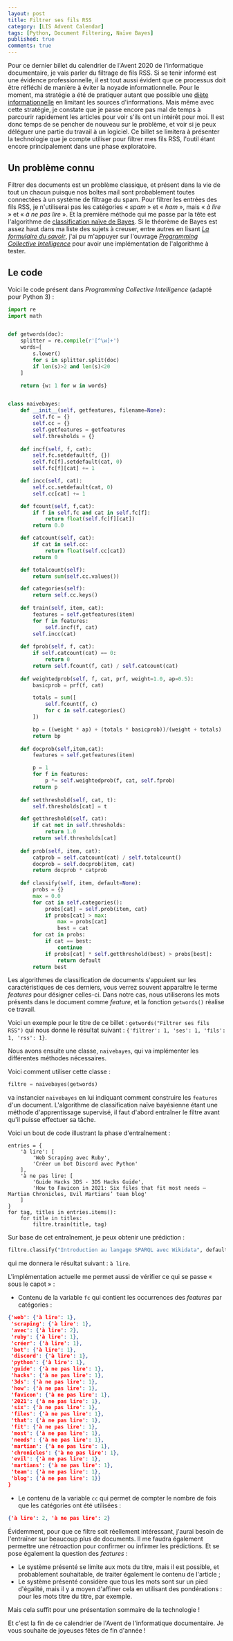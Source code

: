 ```yaml
---
layout: post
title: Filtrer ses fils RSS
category: [LIS Advent Calendar]
tags: [Python, Document Filtering, Naïve Bayes]
published: true
comments: true
---
```


Pour ce dernier billet du calendrier de l'Avent 2020 de l'informatique
documentaire, je vais parler du filtrage de fils RSS. Si se tenir
informé est une évidence professionnelle, il est tout aussi évident
que ce processus doit être réfléchi de manière à éviter la noyade
informationnelle. Pour le moment, ma stratégie a été de pratiquer
autant que possible une [diète
informationnelle](https://www.oreilly.com/library/view/the-information-diet/9781449321536/)
en limitant les sources d'informations. Mais même avec cette
stratégie, je constate que je passe encore pas mal de temps à
parcourir rapidement les articles pour voir s'ils ont un intérêt pour
moi. Il est donc temps de se pencher de nouveau sur le problème, et
voir si je peux déléguer une partie du travail à un logiciel. Ce
billet se limitera à présenter la technologie que je compte utiliser
pour filtrer mes fils RSS, l'outil étant encore principalement dans
une phase exploratoire.

## Un problème connu

Filtrer des documents est un problème classique, et présent dans la
vie de tout un chacun puisque nos boîtes mail sont probablement toutes
connectées à un système de filtrage du spam. Pour filtrer les entrées
des fils RSS, je n'utiliserai pas les catégories « *spam* » et « *ham*
», mais « *à lire* » et « *à ne pas lire* ». Et la première méthode
qui me passe par la tête est l'algorithme de [classification naïve de
Bayes](https://fr.wikipedia.org/wiki/Classification_na%C3%AFve_bay%C3%A9sienne). Si
le théorème de Bayes est assez haut dans ma liste des sujets à
creuser, entre autres en lisant [*La formulaire du
savoir*](https://laboutique.edpsciences.fr/produit/1035/9782759822614/La%20formule%20du%20savoir),
j'ai pu m'appuyer sur l'ouvrage [*Programming Collective
Intelligence*](https://www.oreilly.com/library/view/programming-collective-intelligence/9780596529321/)
pour avoir une implémentation de l'algorithme à tester.

## Le code

Voici le code présent dans *Programming Collective Intelligence*
(adapté pour Python 3) :

```python
import re
import math


def getwords(doc):
    splitter = re.compile(r'[^\w]+')
    words=[
        s.lower()
        for s in splitter.split(doc)
        if len(s)>2 and len(s)<20
    ]

    return {w: 1 for w in words}


class naivebayes:
    def __init__(self, getfeatures, filename=None):
        self.fc = {}
        self.cc = {}
        self.getfeatures = getfeatures
        self.thresholds = {}
        
    def incf(self, f, cat):
        self.fc.setdefault(f, {})
        self.fc[f].setdefault(cat, 0)
        self.fc[f][cat] += 1

    def incc(self, cat):
        self.cc.setdefault(cat, 0)
        self.cc[cat] += 1

    def fcount(self, f,cat):
        if f in self.fc and cat in self.fc[f]:
            return float(self.fc[f][cat])
        return 0.0

    def catcount(self, cat):
        if cat in self.cc:
            return float(self.cc[cat])
        return 0

    def totalcount(self):
        return sum(self.cc.values())

    def categories(self):
        return self.cc.keys()
    
    def train(self, item, cat):
        features = self.getfeatures(item)
        for f in features:
            self.incf(f, cat)
        self.incc(cat)
        
    def fprob(self, f, cat):
        if self.catcount(cat) == 0: 
            return 0
        return self.fcount(f, cat) / self.catcount(cat)
        
    def weightedprob(self, f, cat, prf, weight=1.0, ap=0.5):
        basicprob = prf(f, cat)

        totals = sum([
            self.fcount(f, c) 
            for c in self.categories()
        ])

        bp = ((weight * ap) + (totals * basicprob))/(weight + totals)
        return bp
    
    def docprob(self,item,cat):
        features = self.getfeatures(item)

        p = 1
        for f in features: 
            p *= self.weightedprob(f, cat, self.fprob)
        return p
    
    def setthreshold(self, cat, t):
        self.thresholds[cat] = t

    def getthreshold(self, cat):
        if cat not in self.thresholds: 
            return 1.0
        return self.thresholds[cat]
    
    def prob(self, item, cat):
        catprob = self.catcount(cat) / self.totalcount()
        docprob = self.docprob(item, cat)
        return docprob * catprob
    
    def classify(self, item, default=None):
        probs = {}
        max = 0.0
        for cat in self.categories():
            probs[cat] = self.prob(item, cat)
            if probs[cat] > max:
                max = probs[cat]
                best = cat
        for cat in probs:
            if cat == best: 
                continue
            if probs[cat] * self.getthreshold(best) > probs[best]: 
                return default
        return best
```

Les algorithmes de classification de documents s'appuient sur les
caractéristiques de ces derniers, vous verrez souvent apparaître le
terme *features* pour désigner celles-ci. Dans notre cas, nous
utiliserons les mots présents dans le document comme *feature*, et la
fonction `getwords()` réalise ce travail. 

Voici un exemple pour le titre de ce billet : `getwords("Filtrer ses
fils RSS")` qui nous donne le résultat suivant : `{'filtrer': 1,
'ses': 1, 'fils': 1, 'rss': 1}`. 

Nous avons ensuite une classe, `naivebayes`, qui va implémenter les
différentes méthodes nécessaires.

Voici comment utiliser cette classe :

```python
filtre = naivebayes(getwords)
```

va instancier `naivebayes` en lui indiquant comment construire les
`features` d'un document. L'algorithme de classification naïve
bayésienne étant une méthode d'apprentissage supervisé, il faut
d'abord entraîner le filtre avant qu'il puisse effectuer sa tâche.

Voici un bout de code illustrant la phase d'entraînement : 

```
entries = {
    'à lire': [
        'Web Scraping avec Ruby',
        'Créer un bot Discord avec Python'
    ],
    'à ne pas lire: [
        'Guide Hacks 3DS - 3DS Hacks Guide',
        'How to Favicon in 2021: Six files that fit most needs — Martian Chronicles, Evil Martians’ team blog'
    ]
}
for tag, titles in entries.items():
    for title in titles:
        filtre.train(title, tag)
```

Sur base de cet entraînement, je peux obtenir une prédiction :

```python
filtre.classify("Introduction au langage SPARQL avec Wikidata", default="unknown")
```

qui me donnera le résultat suivant : `à lire`. 

L'implémentation actuelle me permet aussi de vérifier ce qui se passe
« sous le capot » :

* Contenu de la variable `fc` qui contient les occurrences des
  *features* par catégories :
  
```json
{'web': {'à lire': 1},
 'scraping': {'à lire': 1},
 'avec': {'à lire': 2},
 'ruby': {'à lire': 1},
 'créer': {'à lire': 1},
 'bot': {'à lire': 1},
 'discord': {'à lire': 1},
 'python': {'à lire': 1},
 'guide': {'à ne pas lire': 1},
 'hacks': {'à ne pas lire': 1},
 '3ds': {'à ne pas lire': 1},
 'how': {'à ne pas lire': 1},
 'favicon': {'à ne pas lire': 1},
 '2021': {'à ne pas lire': 1},
 'six': {'à ne pas lire': 1},
 'files': {'à ne pas lire': 1},
 'that': {'à ne pas lire': 1},
 'fit': {'à ne pas lire': 1},
 'most': {'à ne pas lire': 1},
 'needs': {'à ne pas lire': 1},
 'martian': {'à ne pas lire': 1},
 'chronicles': {'à ne pas lire': 1},
 'evil': {'à ne pas lire': 1},
 'martians': {'à ne pas lire': 1},
 'team': {'à ne pas lire': 1},
 'blog': {'à ne pas lire': 1}}
}
```

* Le contenu de la variable `cc` qui permet de compter le nombre de
  fois que les catégories ont été utilisées :
  
```json
{'à lire': 2, 'à ne pas lire': 2}
```

Évidemment, pour que ce filtre soit réellement intéressant, j'aurai
besoin de l'entraîner sur beaucoup plus de documents. Il me faudra
également permettre une rétroaction pour confirmer ou infirmer les
prédictions. Et se pose également la question des *features* :

* Le système présenté se limite aux mots du titre, mais il est
possible, et probablement souhaitable, de traiter également le contenu
de l'article ;
* Le système présenté considère que tous les mots sont sur un pied
d'égalité, mais il y a moyen d'affiner cela en utilisant des
pondérations : pour les mots titre du titre, par exemple. 

Mais cela suffit pour une présentation sommaire de la technologie !

Et c'est la fin de ce calendrier de l'Avent de l'informatique
documentaire. Je vous souhaite de joyeuses fêtes de fin d'année !
